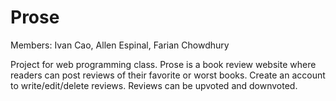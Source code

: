# Prose

Members: Ivan Cao, Allen Espinal, Farian Chowdhury

Project for web programming class.
Prose is a book review website where readers can post reviews of their favorite or worst books.
Create an account to write/edit/delete reviews. Reviews can be upvoted and downvoted.
